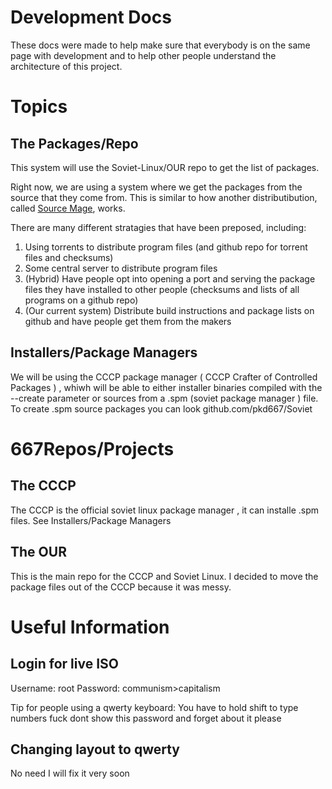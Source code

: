 Development Docs
================

These docs were made to help make sure that everybody is on the same page with development and to help other people understand the architecture of this project.

Topics
======

The Packages/Repo
-----------------

This system will use the Soviet-Linux/OUR repo to get the list of packages. 

Right now, we are using a system where we get the packages from the source that they come from. This is similar to how another distributibution, called [Source Mage](https://sourcemage.org), works. 

There are many different stratagies that have been preposed, including:

1. Using torrents to distribute program files (and github repo for torrent files and checksums)
2. Some central server to distribute program files 
3. (Hybrid) Have people opt into opening a port and serving the package files they have installed to other people (checksums and lists of all programs on a github repo)
4. (Our current system) Distribute build instructions and package lists on github and have people get them from the makers

Installers/Package Managers
---------------------------

We will be using the CCCP package manager ( CCCP Crafter of Controlled Packages ) , whiwh will be able to either installer binaries compiled with the --create parameter or sources from a .spm (soviet package manager ) file. To create .spm source packages you can look github.com/pkd667/Soviet

667Repos/Projects
==============

The CCCP
--------

The CCCP is the official soviet linux package manager , it can installe .spm files. See Installers/Package Managers

The OUR
-------

This is the main repo for the CCCP and Soviet Linux. I decided to move the package files out of the CCCP because it was messy. 

Useful Information
==================

Login for live ISO
------------------

Username: root
Password: communism>capitalism

Tip for people using a qwerty keyboard: You have to hold shift to type numbers
fuck dont show this password and forget about it please

Changing layout to qwerty
-------------------------

No need I will fix it very soon 


